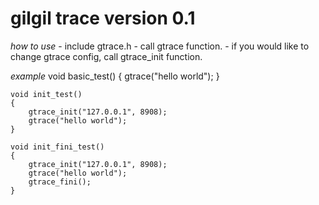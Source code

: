 gilgil trace version 0.1
========================

*how to use*
	- include gtrace.h
	- call gtrace function.
	- if you would like to change gtrace config, call gtrace_init function.

*example*
	void basic_test()
	{
		gtrace("hello world");
	}

	void init_test()
	{
		gtrace_init("127.0.0.1", 8908);
		gtrace("hello world");
	}

	void init_fini_test()
	{
		gtrace_init("127.0.0.1", 8908);
		gtrace("hello world");
		gtrace_fini();
	}

